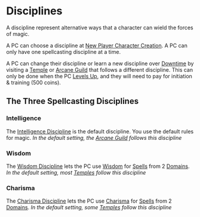 # Disciplines

A discipline represent alternative ways that a character can wield the forces of magic.

A PC can choose a discipline at [New Player Character Creation](../../../Character%20Creation/New%20Player%20Character%20Creation.md). A PC can only have one spellcasting discipline at a time.

A PC can change their discipline or learn a new discipline over [Downtime](../../../Player%20Characters/Derived%20Statistics/Level.md#Downtime) by visiting a [Temple](../../../Economy/Detailed%20Prices/Relevant%20Prices/Holy%20Temple.md) or [Arcane Guild](../../../Economy/Detailed%20Prices/Relevant%20Prices/Arcane%20Guild.md) that follows a different discipline. This can only be done when the PC [Levels Up](../../../Player%20Characters/Derived%20Statistics/Level.md#Level%20Up), and they will need to pay for initiation & training (500 coins).

## The Three Spellcasting Disciplines

### Intelligence

The [Intelligence Discipline](Intelligence%20Discipline.md) is the default discipline. You use the default rules for magic.
*In the default setting, the [Arcane Guild](../../../Economy/Detailed%20Prices/Relevant%20Prices/Arcane%20Guild.md) follows this discipline*

### Wisdom

The [Wisdom Discipline](Wisdom%20Discipline.md) lets the PC use [Wisdom](../../../Player%20Characters/Chosen%20Statistics/Wisdom.md) for [Spells](../Spells.md) from 2 [Domains](../../Spells/Spell%20Domains/Spell%20Domains.md).
*In the default setting, most [Temples](../../../Economy/Detailed%20Prices/Relevant%20Prices/Holy%20Temple.md) follow this discipline*

### Charisma

The [Charisma Discipline](Charisma%20Discipline.md) lets the PC use [Charisma](../../../Player%20Characters/Chosen%20Statistics/Charisma.md) for [Spells](../Spells.md) from 2 [Domains](../../Spells/Spell%20Domains/Spell%20Domains.md).
*In the default setting, some [Temples](../../../Economy/Detailed%20Prices/Relevant%20Prices/Holy%20Temple.md) follow this discipline*
